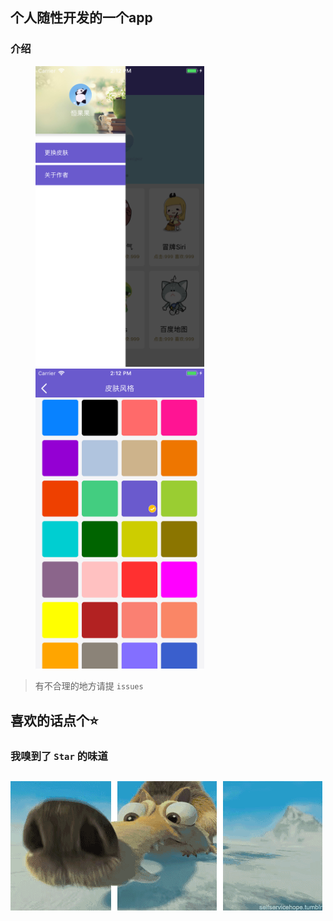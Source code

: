 
## 个人随性开发的一个app

### 介绍

<figure class="half">
    <img src="https://github.com/gitSirzh/Nostalgia/blob/master/z_view/img/introduce/userCore.png" width="270">
    <img src="https://github.com/gitSirzh/Nostalgia/blob/master/z_view/img/introduce/colorStyle.png" width="270">
    
</figure>


> 有不合理的地方请提 `issues`


## 喜欢的话点个⭐️
### 我嗅到了 `Star` 的味道
## ![](https://github.com/gitSirzh/Nostalgia/blob/master/z_view/img/introduce/%E5%86%B0%E6%B2%B3%E4%B8%96%E7%BA%AA-%E6%9D%BE%E9%BC%A0.gif)

